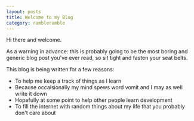```yaml
---
layout: posts
title: Welcome to my Blog
category: rambleramble
---
```


Hi there and welcome. 

As a warning in advance: this is probably going to be the most boring and generic blog post you've ever read, so sit tight and fasten your seat belts.

This blog is being written for a few reasons:

- To help me keep a track of things as I learn
- Because occaisionally my mind spews word vomit and I may as well write it down
- Hopefully at some point to help other people learn development
- To fill the internet with random things about my life that you probably don't care about
